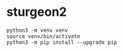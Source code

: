 # sturgeon2

```
python3 -m venv venv
source venv/bin/activate
python3 -m pip install --upgrade pip
```